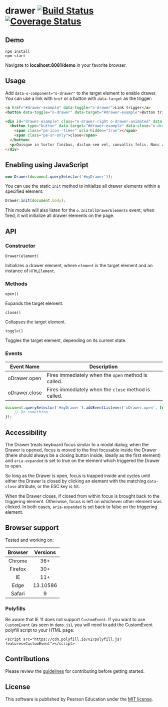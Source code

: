 # drawer [![Build Status](https://travis-ci.org/Pearson-Higher-Ed/drawer.svg?branch=master)](https://travis-ci.org/Pearson-Higher-Ed/drawer) [![Coverage Status](https://coveralls.io/repos/Pearson-Higher-Ed/drawer/badge.svg?branch=master&service=github)](https://coveralls.io/github/Pearson-Higher-Ed/drawer?branch=master)

## Demo

	npm install
	npm start 
	
Navigate to **localhost:8081/demo** in your favorite browser.

## Usage

Add `data-o-component="o-drawer"` to the target element to enable drawer. You can use a link with `href` or a button with `data-target` as the trigger:

```html
<a href="#drawer-example" data-toggle="o-drawer">Link trigger</a>
<button data-toggle="o-drawer" data-target="#drawer-example">Button trigger</button>

<div id="drawer-example" class="o-drawer-right o-drawer-animated" data-o-component="o-drawer">
  <button type="button" data-target="#drawer-example" data-close="o-drawer">
    <span class="pe-icon--times" aria-hidden="true"></span>
    <span class="pe-sr-only">close</span>
  </button>
  <p>Quisque in tortor finibus, dictum sem vel, convallis felis. Nunc ac mi in urna euismod eleifend in vitae augue. Suspendisse blandit feugiat vulputate. Praesent sit amet fringilla eros. Mauris nunc nisl, laoreet sit amet molestie vitae, sodales et diam.</p>
</div>
```

## Enabling using JavaScript

```js
new Drawer(document.querySelector('#myDrawer'));
```

You can use the static `init` method to initialize all drawer elements within a specified element:

```js
Drawer.init(document.body);
```

This module will also listen for the `o.InitAllDrawerElements` event; when fired, it will initialize all drawer elements on the page.

## API

### Constructor

`Drawer(element)`

Initializes a drawer element, where `element` is the target element and an instance of `HTMLElement`.

### Methods

`open()`

Expands the target element.

`close()`

Collapses the target element.

`toggle()`

Toggles the target element, depending on its current state.

### Events

| Event Name							 | Description																				 |
|--------------------------|-----------------------------------------------------|
| oDrawer.open						 | Fires immediately when the `open` method is called. |
| oDrawer.close						| Fires immediately when the `close` method is called. |

```js
document.querySelector('#myDrawer').addEventListener('oDrawer.open', function (e) {
	// Do something
});
```

## Accessibility

The Drawer treats keyboard focus similar to a modal dialog; when the Drawer is opened, focus is moved to the first focusable inside the Drawer (there should always be a closing button inside, ideally as the first element) and `aria-expanded` is set to true on the element which triggered the Drawer to open.

So long as the Drawer is open, focus is trapped inside and cycles until either the Drawer is closed by clicking an element with the matching  `data-close` attribute, or the ESC key is hit.

When the Drawer closes, if closed from within focus is brought back to the triggering element. Otherwise, focus is left on whichever other element was clicked. In both cases, `aria-expanded` is set back to false on the triggering element.

## Browser support

Tested and working on:

|	Browser	 | Versions									|
|:----------:|:----------------------:|
|	 Chrome	 |	 36+								  	 |
|	 Firefox	|	 30+									 |
|	 IE			 |	 11+								 |
|	 Edge			 |	 13.10586 							 |
|	 Safari			 |	 9 								 |


### Polyfills

Be aware that IE 11 does not support `CustomEvent`. If you want to use `CustomEvent` (as seen in `demo.js`), you will need to add the CustomEvent polyfill script to your HTML page:

```
<script src="https://cdn.polyfill.io/v2/polyfill.js?features=CustomEvent"></script>
```

## Contributions

Please review the [guidelines](https://github.com/Pearson-Higher-Ed/docs/blob/master/origami-contributions.md) for contributing before getting started.

## License

This software is published by Pearson Education under the [MIT license](LICENSE).
